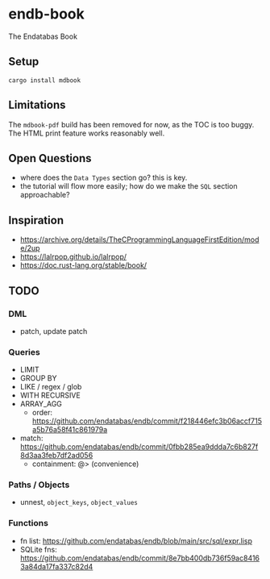 # endb-book

The Endatabas Book

## Setup

```
cargo install mdbook
```

## Limitations

The `mdbook-pdf` build has been removed for now, as the TOC is too buggy.
The HTML print feature works reasonably well.

## Open Questions

* where does the `Data Types` section go? this is key.
* the tutorial will flow more easily; how do we make the `SQL` section approachable?

## Inspiration

* https://archive.org/details/TheCProgrammingLanguageFirstEdition/mode/2up
* https://lalrpop.github.io/lalrpop/
* https://doc.rust-lang.org/stable/book/


## TODO

### DML

* patch, update patch

### Queries

* LIMIT
* GROUP BY
* LIKE / regex / glob
* WITH RECURSIVE
* ARRAY_AGG
    * order: https://github.com/endatabas/endb/commit/f218446efc3b06accf715a5b76a58f41c861979a
* match: https://github.com/endatabas/endb/commit/0fbb285ea9ddda7c6b827f8d3aa3feb7df2ad056
    * containment: @> (convenience)

### Paths / Objects

* unnest, `object_keys`, `object_values`

### Functions

* fn list: https://github.com/endatabas/endb/blob/main/src/sql/expr.lisp
* SQLite fns: https://github.com/endatabas/endb/commit/8e7bb400db736f59ac84163a84da17fa337c82d4
